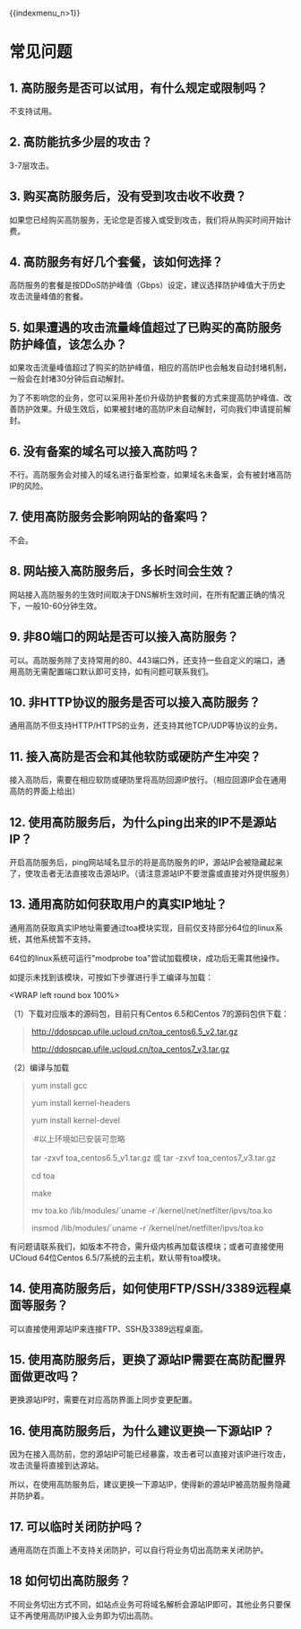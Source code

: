 {{indexmenu_n>1}}

# 常见问题

## 1\. 高防服务是否可以试用，有什么规定或限制吗？

不支持试用。

## 2\. 高防能抗多少层的攻击？

3-7层攻击。

## 3\. 购买高防服务后，没有受到攻击收不收费？

如果您已经购买高防服务，无论您是否接入或受到攻击，我们将从购买时间开始计费。

## 4\. 高防服务有好几个套餐，该如何选择？

高防服务的套餐是按DDoS防护峰值（Gbps）设定，建议选择防护峰值大于历史攻击流量峰值的套餐。

## 5\. 如果遭遇的攻击流量峰值超过了已购买的高防服务防护峰值，该怎么办？

如果攻击流量峰值超过了购买的防护峰值，相应的高防IP也会触发自动封堵机制，一般会在封堵30分钟后自动解封。

为了不影响您的业务，您可以采用补差价升级防护套餐的方式来提高防护峰值、改善防护效果。升级生效后，如果被封堵的高防IP未自动解封，可向我们申请提前解封。

## 6\. 没有备案的域名可以接入高防吗？

不行。高防服务会对接入的域名进行备案检查，如果域名未备案，会有被封堵高防IP的风险。

## 7\. 使用高防服务会影响网站的备案吗？

不会。

## 8\. 网站接入高防服务后，多长时间会生效？

网站接入高防服务的生效时间取决于DNS解析生效时间，在所有配置正确的情况下，一般10-60分钟生效。

## 9\. 非80端口的网站是否可以接入高防服务？

可以。高防服务除了支持常用的80、443端口外，还支持一些自定义的端口，通用高防无需配置端口默认即可支持，如有问题可联系我们。

## 10\. 非HTTP协议的服务是否可以接入高防服务？

通用高防不但支持HTTP/HTTPS的业务，还支持其他TCP/UDP等协议的业务。

## 11\. 接入高防是否会和其他软防或硬防产生冲突？

接入高防后，需要在相应软防或硬防里将高防回源IP放行。（相应回源IP会在通用高防的界面上给出）

## 12\. 使用高防服务后，为什么ping出来的IP不是源站IP？

开启高防服务后，ping网站域名显示的将是高防服务的IP，源站IP会被隐藏起来了，使攻击者无法直接攻击源站IP。（请注意源站IP不要泄露或直接对外提供服务）

## 13\. 通用高防如何获取用户的真实IP地址？

通用高防获取真实IP地址需要通过toa模块实现，目前仅支持部分64位的linux系统，其他系统暂不支持。

64位的linux系统可运行"modprobe toa"尝试加载模块，成功后无需其他操作。

如提示未找到该模块，可按如下步骤进行手工编译与加载：

<WRAP left round box 100%>

（1）下载对应版本的源码包，目前只有Centos 6.5和Centos 7的源码包供下载：

> <http://ddospcap.ufile.ucloud.cn/toa_centos6.5_v2.tar.gz>
> 
> <http://ddospcap.ufile.ucloud.cn/toa_centos7_v3.tar.gz>

（2）编译与加载

> yum install gcc
> 
> yum install kernel-headers
> 
> yum install kernel-devel
> 
> ·\#以上环境如已安装可忽略
> 
> tar -zxvf toa\_centos6.5\_v1.tar.gz 或 tar -zxvf
> toa\_centos7\_v3.tar.gz
> 
> cd toa
> 
> make
> 
> mv toa.ko /lib/modules/\`uname -r\`/kernel/net/netfilter/ipvs/toa.ko
> 
> insmod /lib/modules/\`uname -r\`/kernel/net/netfilter/ipvs/toa.ko

</WRAP>

<wrap hi> 有问题请联系我们，如版本不符合，需升级内核再加载该模块；或者可直接使用UCloud 64位Centos
6.5/7系统的云主机，默认带有toa模块。</wrap>

## 14\. 使用高防服务后，如何使用FTP/SSH/3389远程桌面等服务？

可以直接使用源站IP来连接FTP、SSH及3389远程桌面。

## 15\. 使用高防服务后，更换了源站IP需要在高防配置界面做更改吗？

更换源站IP时，需要在对应高防界面上同步变更配置。

## 16\. 使用高防服务后，为什么建议更换一下源站IP？

因为在接入高防前，您的源站IP可能已经暴露，攻击者可以直接对该IP进行攻击，攻击流量将直接到达源站。

所以，在使用高防服务后，建议更换一下源站IP，使得新的源站IP被高防服务隐藏并防护着。

## 17\. 可以临时关闭防护吗？

通用高防在页面上不支持关闭防护，可以自行将业务切出高防来关闭防护。

## 18 如何切出高防服务？

不同业务切出方式不同，如站点业务可将域名解析会源站IP即可，其他业务只要保证不再使用高防IP接入业务即为切出高防。
